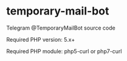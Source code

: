 # temporary-mail-bot
Telegram @TemporaryMailBot source code

Required PHP version: 5.x+

Required PHP module: php5-curl or php7-curl
